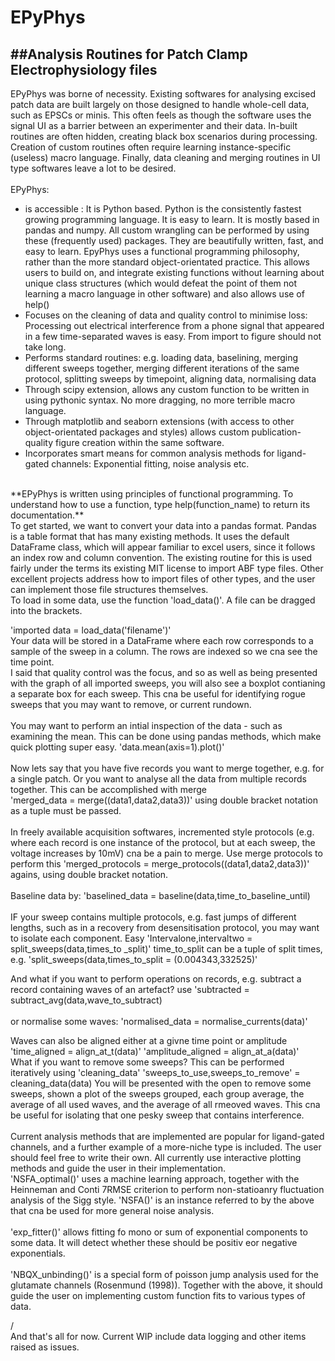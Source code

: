 # EPyPhys
##Analysis Routines for Patch Clamp Electrophysiology files
-----
EPyPhys was borne of necessity. Existing softwares for analysing excised patch data are built largely on those designed to handle whole-cell data, such as EPSCs or minis. This often feels as though the software uses the signal UI as a barrier between an experimenter and their data. In-built routines are often hidden, creating black box scenarios during processing. Creation of custom routines often require learning instance-specific (useless) macro language. Finally, data cleaning and merging routines in UI type softwares leave a lot to be desired. </br>  
EPyPhys:
* is accessible : It is Python based. Python is the consistently fastest growing programming language. It is easy to learn. It is mostly based in pandas and numpy. All custom wrangling can be performed by using these (frequently used) packages. They are beautifully written, fast, and easy to learn. EpyPhys uses a functional programming philosophy, rather than the more standard object-orientated practice. This allows users to build on, and integrate existing functions without learning about unique class structures (which would defeat the point of them not learning a macro language in other software) and also allows use of help()
* Focuses on the cleaning of data and quality control to minimise loss: Processing out electrical interference from a phone signal that appeared in a few time-separated waves is easy. From import to figure should not take long.
* Performs standard routines: e.g. loading data, baselining, merging different sweeps together, merging different iterations of the same protocol, splitting sweeps by timepoint, aligning data, normalising data
* Through scipy extension, allows any custom function to be written in using pythonic syntax. No more dragging, no more terrible macro language.
* Through matplotlib and seaborn extensions (with access to other object-orientated packages and styles) allows custom publication-quality figure creation within the same software.
* Incorporates smart means for common analysis methods for ligand-gated channels: Exponential fitting, noise analysis etc.
</br>
**EPyPhys is written using principles of functional programming. To understand how to use a function, type help(function_name) to return its documentation.** 
</br> 
To get started, we want to convert your data into a pandas format. Pandas is a table format that has many existing methods. It uses the default DataFrame class, which will appear familiar to excel users, since it follows an index row and column convention. The existing routine for this is used fairly under the terms its existing MIT license to import ABF type files. Other excellent projects address how to import files of other types, and the user can implement those file structures themselves.
</br>
To load in some data, use the function 'load_data()'. A file can be dragged into the brackets.</br>

'imported data = load_data('filename')'
</br>
Your data will be stored in a DataFrame where each row corresponds to a sample of the sweep in a column. The rows are indexed so we cna see the time point.
</br>
I said that quality control was the focus, and so as well as being presented with the graph of all imported sweeps, you will also see a boxplot contianing a separate box for each sweep. This cna be useful for identifying rogue sweeps that you may want to remove, or current rundown.
</br>  
You may want to perform an intial inspection of the data - such as examining the mean. This can be done using pandas methods, which make quick plotting super easy.
'data.mean(axis=1).plot()'
</br>  
Now lets say that you have five records you want to merge together, e.g. for a single patch. Or you want to analyse all the data from multiple records together. This can be accomplished with merge 
</br>
'merged_data = merge((data1,data2,data3))' using double bracket notation as a tuple must be passed.
</br>  
In freely available acquisition softwares, incremented style protocols (e.g. where each record is one instance of the protocol, but at each sweep, the voltage increases by 10mV) cna be a pain to merge. Use merge protocols to perform this
'merged_protocols = merge_protocols((data1,data2,data3))' agains, using double bracket notation.
</br>  
Baseline data by:
'baselined_data = baseline(data,time_to_baseline_until)
</br>  
IF your sweep contains multiple protocols, e.g. fast jumps of different lengths, such as in a recovery from desensitisation protocol, you may want to isolate each component. Easy
'Intervalone,intervaltwo = split_sweeps(data,times_to _split)' time_to_split can be a tuple of split times, e.g. 'split_sweeps(data,times_to_split = (0.004343,332525)'
</br>  

And what if you want to perform operations on records, e.g. subtract a record containing waves of an artefact?
use 'subtracted = subtract_avg(data,wave_to_subtract)
</br>  
or normalise some waves:
'normalised_data = normalise_currents(data)'
</br>

Waves can also be aligned either at a givne time point or amplitude
'time_aligned = align_at_t(data)'
'amplitude_aligned = align_at_a(data)'
</br>
What if you want to remove some sweeps?
This can be performed iteratively using 'cleaning_data'
'sweeps_to_use,sweeps_to_remove' = cleaning_data(data)
 You will be presented with the open to remove some sweeps, shown a plot of the sweeps grouped, each group average, the average of all used waves, and the average of all rmeoved waves. This cna be useful for isolating that one pesky sweep that contains interference.
 </br>  
 Current analysis methods that are implemented are popular for ligand-gated channels, and a further example of a more-niche type is included. The user should feel free to write their own. All currently use interactive plotting methods and guide the user in their implementation.
 </br>
 'NSFA_optimal()' uses a machine learning approach, together with the Heinneman and Conti 7RMSE criterion to perform non-statioanry fluctuation analysis of the Sigg style.
 'NSFA()' is an instance referred to by the above that cna be used for more general noise analysis.
 </br>  
 'exp_fitter()' allows fitting fo mono or sum of exponential components to some data. It will detect whether these should be positiv eor negative exponentials.
 </br>  
 'NBQX_unbinding()' is a special form of poisson jump analysis used for the glutamate channels (Rosenmund (1998)). Together with the above, it should guide the user on implementing custom function fits to various types of data.
 
/<br>
And that's all for now. Current WIP include data logging and other items raised as issues.
